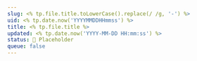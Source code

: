 ```yaml
---
slug: <% tp.file.title.toLowerCase().replace(/ /g, '-') %>
uid: <% tp.date.now('YYYYMMDDHHmmss') %>
title: <% tp.file.title %>
updated: <% tp.date.now('YYYY-MM-DD HH:mm:ss') %>
status: 🔳 Placeholder
queue: false
---
```


